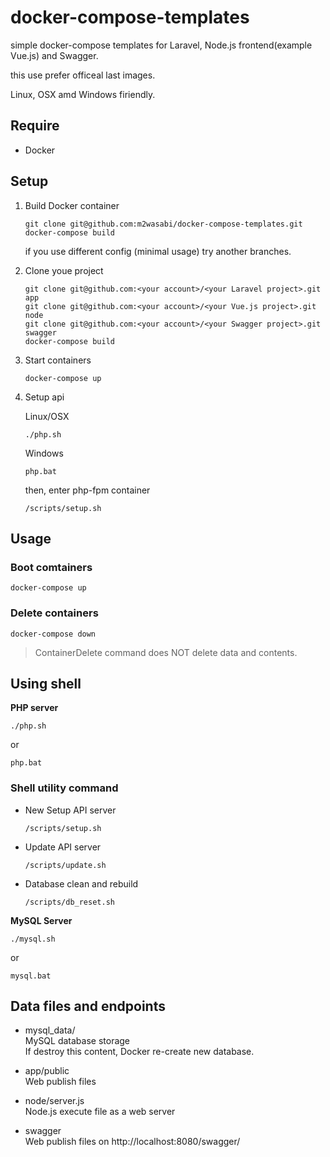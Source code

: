 # docker-compose-templates
simple docker-compose templates for Laravel, Node.js frontend(example Vue.js) and Swagger.

this use prefer officeal last images.

Linux, OSX amd Windows firiendly.

## Require

+ Docker

## Setup

1. Build Docker container  

    ```
    git clone git@github.com:m2wasabi/docker-compose-templates.git
    docker-compose build
    ```

    if you use different config (minimal usage) try another branches.

2. Clone youe project  

    ```
    git clone git@github.com:<your account>/<your Laravel project>.git app
    git clone git@github.com:<your account>/<your Vue.js project>.git node
    git clone git@github.com:<your account>/<your Swagger project>.git swagger
    docker-compose build
    ```


3. Start containers  

    ```
    docker-compose up
    ```

4. Setup api  

    Linux/OSX
    ```
    ./php.sh
    ```

    Windows
    ```
    php.bat
    ```

    then, enter php-fpm container

    ```
    /scripts/setup.sh
    ```

## Usage

### Boot comtainers  

```
docker-compose up
```

### Delete containers  
```
docker-compose down
```

> ContainerDelete command does NOT delete data and contents.  

## Using shell

**PHP server**

```
./php.sh
```

or

```
php.bat
```

### Shell utility command

  - New Setup API server

    ```
    /scripts/setup.sh
    ```

  - Update API server

    ```
    /scripts/update.sh
    ```

  - Database clean and rebuild

    ```
    /scripts/db_reset.sh
    ```

**MySQL Server**

```
./mysql.sh
```

or

```
mysql.bat
```

## Data files and endpoints

+ mysql_data/  
    MySQL database storage  
    If destroy this content, Docker re-create new database.  

+ app/public  
    Web publish files  

+ node/server.js  
    Node.js execute file as a web server  

+ swagger  
    Web publish files on http://localhost:8080/swagger/ 
